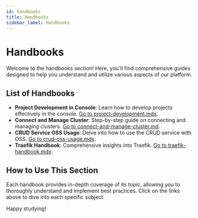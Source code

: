 ```yaml
---
id: handbooks
title: Handbooks
sidebar_label: Handbooks
---
```


# Handbooks

Welcome to the handbooks section! Here, you'll find comprehensive guides designed to help you understand and utilize various aspects of our platform.

## List of Handbooks

- **Project Development in Console**: Learn how to develop projects effectively in the console. [Go to project-development.mdx](/console/handbooks/project-development.mdx).
- **Connect and Manage Cluster**: Step-by-step guide on connecting and managing clusters. [Go to connect-and-manage-cluster.md](/console/company-configuration/clusters-management/connect-and-manage-cluster.mdx).
- **CRUD Service OSS Usage**: Delve into how to use the CRUD service with OSS. [Go to crud-oss-usage.mdx](/marketplace/handbooks/crud-oss-usage.mdx).
- **Traefik Handbook**: Comprehensive insights into Traefik. [Go to traefik-handbook.mdx](/console/handbooks/traefik-handbook.mdx).

## How to Use This Section

Each handbook provides in-depth coverage of its topic, allowing you to thoroughly understand and implement best practices. Click on the links above to dive into each specific subject.

Happy studying!

